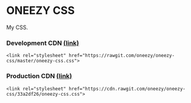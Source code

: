 # ONEEZY CSS

My CSS.


### Development CDN [(link)](https://rawgit.com/oneezy/oneezy-css/master/oneezy-css.css)

```
<link rel="stylesheet" href="https://rawgit.com/oneezy/oneezy-css/master/oneezy-css.css">
```

### Production CDN [(link)](https://cdn.rawgit.com/oneezy/oneezy-css/33a2df26/oneezy-css.css)

```
<link rel="stylesheet" href="https://cdn.rawgit.com/oneezy/oneezy-css/33a2df26/oneezy-css.css">
```